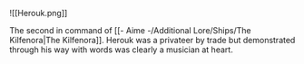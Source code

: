 ![[Herouk.png]]

The second in command of [[- Aime -/Additional Lore/Ships/The Kilfenora|The Kilfenora]]. Herouk was a privateer by trade but demonstrated through his way with words was clearly a musician at heart.